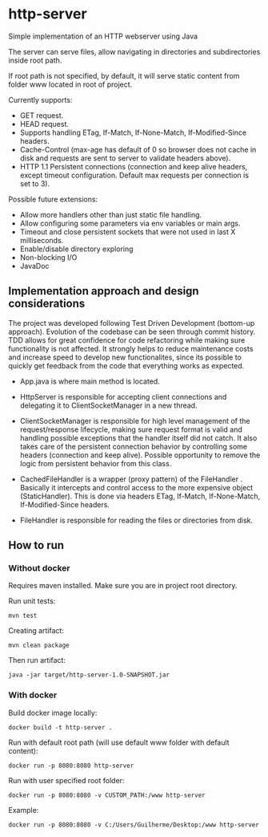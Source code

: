 
# http-server

Simple implementation of an HTTP webserver using Java

The server can serve files, allow navigating in directories and subdirectories inside root path.

If root path is not specified, by default, it will serve static content from folder www located in root of project.

Currently supports:
- GET request.
- HEAD request.
- Supports handling ETag, If-Match, If-None-Match, If-Modified-Since headers.
- Cache-Control (max-age has default of 0 so browser does not cache in disk and requests are sent to server to validate headers above).
- HTTP 1.1 Persistent connections (connection and keep alive headers, except timeout configuration. Default max requests per connection is set to 3).

Possible future extensions:
- Allow more handlers other than just static file handling.
- Allow configuring some parameters via env variables or main args.
- Timeout and close persistent sockets that were not used in last X milliseconds.
- Enable/disable directory exploring
- Non-blocking I/O
- JavaDoc

## Implementation approach and design considerations
The project was developed following Test Driven Development (bottom-up approach). Evolution of the codebase can be seen through commit history.
TDD allows for great confidence for code refactoring while making sure functionality is not affected. It strongly helps to reduce maintenance costs and increase speed to develop new functionalites, since its possible to quickly get feedback from the code that everything works as expected.

- App.java is where main method is located.


- HttpServer is responsible for accepting client connections and delegating it to ClientSocketManager in a new thread.


- ClientSocketManager is responsible for high level management of the request/response lifecycle, making sure request format is valid and handling possible exceptions that the handler itself did not catch. It also takes care of the persistent connection behavior by controlling some headers (connection and keep alive). Possible opportunity to remove the logic from persistent behavior from this class.  


- CachedFileHandler is a wrapper (proxy pattern) of the FileHandler . Basically it intercepts and control access to the more expensive object (StaticHandler). This is done via headers ETag, If-Match, If-None-Match, If-Modified-Since headers.


- FileHandler is responsible for reading the files or directories from disk.

## How to run

### Without docker
Requires maven installed.
Make sure you are in project root directory.

Run unit tests:

    mvn test

Creating artifact:

    mvn clean package

Then run artifact:

    java -jar target/http-server-1.0-SNAPSHOT.jar


### With docker

Build docker image locally:

    docker build -t http-server .


Run with default root path (will use default www folder with default content):


    docker run -p 8080:8080 http-server


Run with user specified root folder:

    docker run -p 8080:8080 -v CUSTOM_PATH:/www http-server

Example:

    docker run -p 8080:8080 -v C:/Users/Guilherme/Desktop:/www http-server
